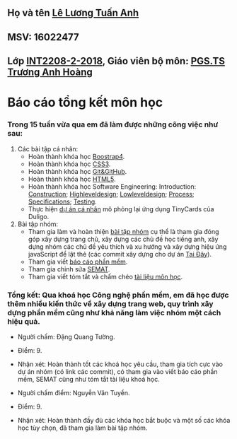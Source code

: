 ## Họ và tên [Lê Lương Tuấn Anh](https://github.com/leluongtuananh)
## MSV: 16022477
## Lớp [INT2208-2-2018](https://github.com/truonganhhoang/INT2208-2-2018), Giáo viên bộ môn: [PGS.TS Trương Anh Hoàng](http://www.uet.vnu.edu.vn/~hoangta/)
# Báo cáo tổng kết môn học
### Trong 15 tuần vừa qua em đã làm được những công việc như sau:
1. Các bài tập cá nhân:
	- Hoàn thành khóa học [Boostrap4](https://github.com/leluongtuananh/INT2208-2-2018/blob/master/LeLuongTuanAnh/Bootstrap.png).
	- Hoàn thành khóa học [CSS3](https://github.com/leluongtuananh/INT2208-2-2018/blob/master/LeLuongTuanAnh/CSS3.png).
	- Hoàn thành khóa học [Git&GitHub](https://github.com/leluongtuananh/INT2208-2-2018/blob/master/LeLuongTuanAnh/GitandGithub.png).
	- Hoàn thành khóa học [HTML5](https://github.com/leluongtuananh/INT2208-2-2018/blob/master/LeLuongTuanAnh/HTML5.png).
	- Hoàn thành khóa học Software Engineering: Introduction: [Construction](https://github.com/leluongtuananh/INT2208-2-2018/blob/master/LeLuongTuanAnh/construction.png); [Highleveldesign](https://github.com/leluongtuananh/INT2208-2-2018/blob/master/LeLuongTuanAnh/highleveldesign.png); [Lowleveldesign](https://github.com/leluongtuananh/INT2208-2-2018/blob/master/LeLuongTuanAnh/lowleveldesign.png); [Process](https://github.com/leluongtuananh/INT2208-2-2018/blob/master/LeLuongTuanAnh/process.png); [Specifications](https://github.com/leluongtuananh/INT2208-2-2018/blob/master/LeLuongTuanAnh/specifications.png); [Testing](https://github.com/leluongtuananh/INT2208-2-2018/blob/master/LeLuongTuanAnh/testing.png).
  	- Thực hiện [dự án cá nhân](https://github.com/truonganhhoang/INT2208-2-2018/tree/master/LeLuongTuanAnh) mô phỏng lại ứng dụng TinyCards của Duligo.
2. Bài tập nhóm:
	- Tham gia làm và hoàn thiện [bài tập nhóm](https://github.com/leluongtuananh/INT2208-2-2018/tree/master/nhom-everest) cụ thể là tham gia đóng góp xây dựng trang chủ, xây dựng các chủ đề học tiếng anh, xây dựng nhóm các chủ đề yêu thích và xu hướng và xây dựng hiệu ứng javaScript để lật thẻ (các commit xây dựng cho dự án [Tại Đây](https://github.com/leluongtuananh/INT2208-2-2018/commits?author=leluongtuananh)).
	- Tham gia viết [báo cáo phần mềm](http://bit.ly/2JihrXN).
	- Tham gia chỉnh sửa [SEMAT](http://bit.ly/2F5Ywgn).
	- Tham gia viết tóm tắt và chấm chéo [tài liệu môn học](https://docs.google.com/document/d/1a4i_31R8WBUAnF91syr1FwBpKoAiTY6rEJt1xWjb74M/edit#heading=h.96he3yu1bnz4).

### Tổng kết: Qua khoá học Công nghệ phần mềm, em đã học được thêm nhiều kiến thức về xây dựng trang web, quy trình xây dựng phần mềm cũng như khả năng làm việc nhóm một cách hiệu quả.

- Người chấm: Đặng Quang Tường.
- Điểm: 9.
- Nhận xét: Hoàn thành tốt các khoá học yêu cầu, tham gia tích cực vào dự án nhóm (có link các commit), có tham gia vào viết báo cáo phần mềm, SEMAT cũng như tóm tắt tài liệu khoá học.

- Người chấm điểm: Nguyễn Văn Tuyền.
- Điểm: 9.
- Nhận xét: Hoàn thành đầy đủ các khóa học bắt buộc và một số các khóa học tùy chọn, đã tham gia làm bài tập nhóm.

